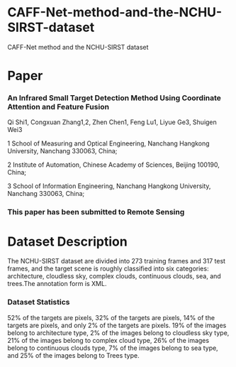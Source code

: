 # CAFF-Net-method-and-the-NCHU-SIRST-dataset
CAFF-Net method and the NCHU-SIRST dataset
# Paper
### An Infrared Small Target Detection Method Using Coordinate Attention and Feature Fusion
   Qi Shi1, Congxuan Zhang1,2, Zhen Chen1, Feng Lu1, Liyue Ge3, Shuigen Wei3 
   
1 School of Measuring and Optical Engineering, Nanchang Hangkong University, Nanchang 330063, China;

2	Institute of Automation, Chinese Academy of Sciences, Beijing 100190, China;

3 School of Information Engineering, Nanchang Hangkong University, Nanchang 330063, China; 
### This paper has been submitted to Remote Sensing


# Dataset Description
The NCHU-SIRST dataset are divided into 273 training frames and 317 test frames, 
and the target scene is roughly classified into six categories: architecture, cloudless sky, 
complex clouds, continuous clouds, sea, and trees.The annotation form is XML.
 
### Dataset Statistics
52% of the targets are   pixels, 32% of the targets are   pixels, 14% of the targets are 
pixels, and only 2% of the targets are   pixels.
19% of the images belong to architecture type, 2% of the images belong to cloudless sky type,
21% of the images belong to complex cloud type, 26% of the images belong to continuous clouds type, 
7% of the images belong to sea type, and 25% of the images belong to Trees type.
  
